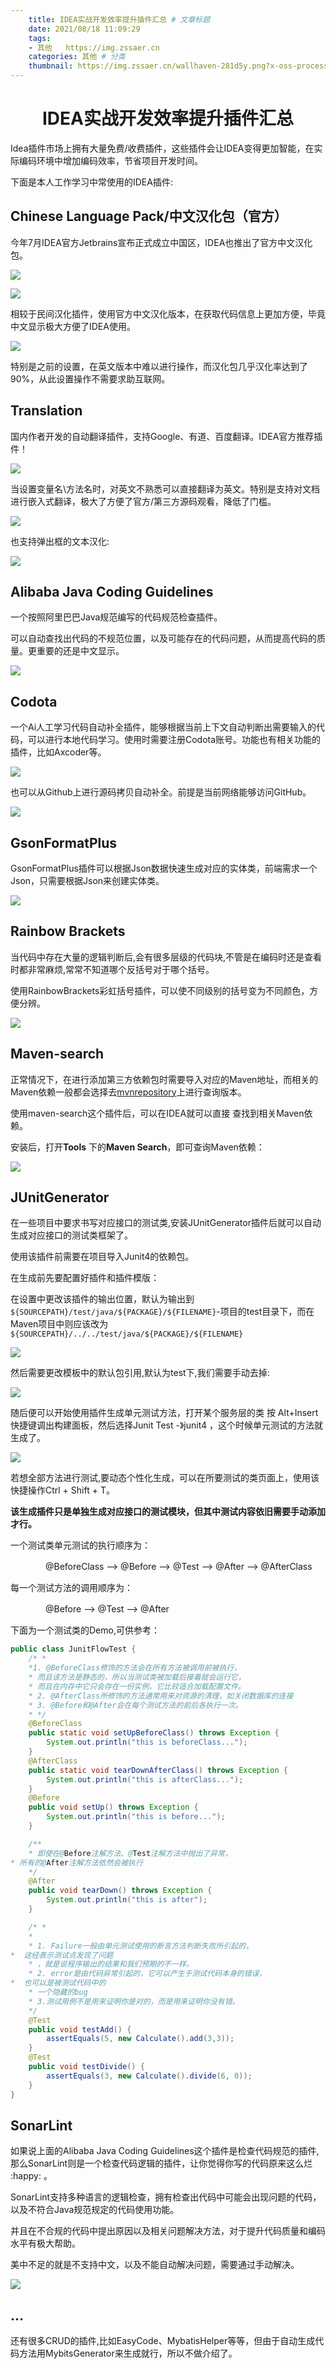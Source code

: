 ```yaml
---
    title: IDEA实战开发效率提升插件汇总 # 文章标题  
    date: 2021/08/18 11:09:29
    tags:
    - 其他   https://img.zssaer.cn
    categories: 其他 # 分类
    thumbnail: https://img.zssaer.cn/wallhaven-281d5y.png?x-oss-process=style/wallpaper # 略缩图
---
```

<h1 align = "center">IDEA实战开发效率提升插件汇总</h1>

Idea插件市场上拥有大量免费/收费插件，这些插件会让IDEA变得更加智能，在实际编码环境中增加编码效率，节省项目开发时间。

下面是本人工作学习中常使用的IDEA插件:



## Chinese Language Pack/中文汉化包（官方）

今年7月IDEA官方Jetbrains宣布正式成立中国区，IDEA也推出了官方中文汉化包。

![](https://img.zssaer.cn/Chinese.png)

![](https://img.zssaer.cn/Chinese2.png)

相较于民间汉化插件，使用官方中文汉化版本，在获取代码信息上更加方便，毕竟中文显示极大方便了IDEA使用。

![](https://img.zssaer.cn/Chinese3.png)

特别是之前的设置，在英文版本中难以进行操作，而汉化包几乎汉化率达到了90%，从此设置操作不需要求助互联网。



## Translation

国内作者开发的自动翻译插件，支持Google、有道、百度翻译。IDEA官方推荐插件！

![](https://img.zssaer.cn/translation1.png)

当设置变量名\方法名时，对英文不熟悉可以直接翻译为英文。特别是支持对文档进行嵌入式翻译，极大了方便了官方/第三方源码观看，降低了门槛。

![](https://img.zssaer.cn/GIF%202021-8-18%2011-15-54.gif)

也支持弹出框的文本汉化:

![](https://img.zssaer.cn/translation2.png)



## Alibaba Java Coding Guidelines

一个按照阿里巴巴Java规范编写的代码规范检查插件。

可以自动查找出代码的不规范位置，以及可能存在的代码问题，从而提高代码的质量。更重要的还是中文显示。

<img src="https://img.zssaer.cn/AlibabaCoding.png"  />



## Codota

一个Ai人工学习代码自动补全插件，能够根据当前上下文自动判断出需要输入的代码，可以进行本地代码学习。使用时需要注册Codota账号。功能也有相关功能的插件，比如Axcoder等。

![](https://img.zssaer.cn/screenshot_19077.png)

也可以从Github上进行源码拷贝自动补全。前提是当前网络能够访问GitHub。



![](https://img.zssaer.cn/screenshot_20415.png)



## GsonFormatPlus

GsonFormatPlus插件可以根据Json数据快速生成对应的实体类，前端需求一个Json，只需要根据Json来创建实体类。

![](https://img.zssaer.cn/screenshot_23132.png)



## Rainbow Brackets

当代码中存在大量的逻辑判断后,会有很多层级的代码块,不管是在编码时还是查看时都非常麻烦,常常不知道哪个反括号对于哪个括号。

使用RainbowBrackets彩虹括号插件，可以使不同级别的括号变为不同颜色，方便分辨。

![](https://img.zssaer.cn/screenshot_17373.png)



## Maven-search

正常情况下，在进行添加第三方依赖包时需要导入对应的Maven地址，而相关的Maven依赖一般都会选择去[mvnrepository](https://mvnrepository.com/)上进行查询版本。

使用maven-search这个插件后，可以在IDEA就可以直接 查找到相关Maven依赖。

安装后，打开**Tools** 下的**Maven Search**，即可查询Maven依赖：

![](https://img.zssaer.cn/maven.png)



## JUnitGenerator

在一些项目中要求书写对应接口的测试类,安装JUnitGenerator插件后就可以自动生成对应接口的测试类框架了。

使用该插件前需要在项目导入Junit4的依赖包。

在生成前先要配置好插件和插件模版：

在设置中更改该插件的输出位置，默认为输出到`${SOURCEPATH}/test/java/${PACKAGE}/${FILENAME}`-项目的test目录下，而在Maven项目中则应该改为`${SOURCEPATH}/../../test/java/${PACKAGE}/${FILENAME}`

![](https://img.zssaer.cn/junit1.png)

然后需要更改模板中的默认包引用,默认为test下,我们需要手动去掉:

![](https://img.zssaer.cn/junit2.png)

随后便可以开始使用插件生成单元测试方法，打开某个服务层的类 按 Alt+Insert 快捷键调出构建面板，然后选择Junit Test -》junit4 ，这个时候单元测试的方法就生成了。

![](https://img.zssaer.cn/junit3.png)

若想全部方法进行测试,要动态个性化生成，可以在所要测试的类页面上，使用该快捷操作Ctrl + Shift + T。

**该生成插件只是单独生成对应接口的测试模块，但其中测试内容依旧需要手动添加才行。**

一个测试类单元测试的执行顺序为：

　　　　@BeforeClass –> @Before –> @Test –> @After –> @AfterClass

每一个测试方法的调用顺序为：

　　　　@Before –> @Test –> @After

下面为一个测试类的Demo,可供参考：

```java
public class JunitFlowTest {
    /* *
    *1. @BeforeClass修饰的方法会在所有方法被调用前被执行，
    * 而且该方法是静态的，所以当测试类被加载后接着就会运行它，
    * 而且在内存中它只会存在一份实例，它比较适合加载配置文件。
    * 2. @AfterClass所修饰的方法通常用来对资源的清理，如关闭数据库的连接
    * 3. @Before和@After会在每个测试方法的前后各执行一次。
    * */
    @BeforeClass
    public static void setUpBeforeClass() throws Exception {
        System.out.println("this is beforeClass...");
    }
    @AfterClass
    public static void tearDownAfterClass() throws Exception {
        System.out.println("this is afterClass...");
    }
    @Before
    public void setUp() throws Exception {
        System.out.println("this is before...");
    }

    /**
    * 即使在@Before注解方法、@Test注解方法中抛出了异常，
* 所有的@After注解方法依然会被执行
    */
    @After
    public void tearDown() throws Exception {
        System.out.println("this is after");
    }

    /* *
    *
    * 1. Failure一般由单元测试使用的断言方法判断失败所引起的，
*  这经表示测试点发现了问题
    * ，就是说程序输出的结果和我们预期的不一样。
    * 2. error是由代码异常引起的，它可以产生于测试代码本身的错误，
*  也可以是被测试代码中的
    * 一个隐藏的bug
    * 3.测试用例不是用来证明你是对的，而是用来证明你没有错。
    */
    @Test
    public void testAdd() {
        assertEquals(5, new Calculate().add(3,3));
    }
    @Test
    public void testDivide() {
        assertEquals(3, new Calculate().divide(6, 0));
    }
}
```





## SonarLint

如果说上面的Alibaba Java Coding Guidelines这个插件是检查代码规范的插件,那么SonarLint则是一个检查代码逻辑的插件，让你觉得你写的代码原来这么烂 :happy: 。

SonarLint支持多种语言的逻辑检查，拥有检查出代码中可能会出现问题的代码，以及不符合Java规范规定的代码使用功能。

并且在不合规的代码中提出原因以及相关问题解决方法，对于提升代码质量和编码水平有极大帮助。

美中不足的就是不支持中文，以及不能自动解决问题，需要通过手动解决。

![](https://img.zssaer.cn/sonarlint.png)





## ...

还有很多CRUD的插件,比如EasyCode、MybatisHelper等等，但由于自动生成代码方法用MybitsGenerator来生成就行，所以不做介绍了。

